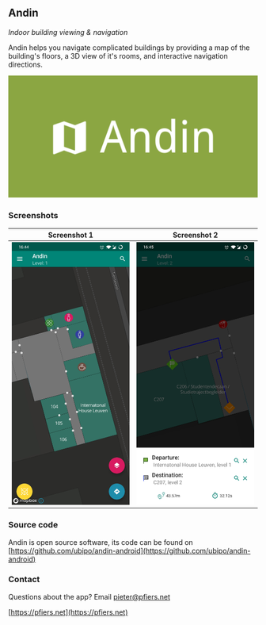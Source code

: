 ## Andin

*Indoor building viewing & navigation*

Andin helps you navigate complicated buildings by providing a map of the building's floors, a 3D view of it's rooms, and interactive navigation directions.

![Banner](images/banner.png)

### Screenshots

Screenshot 1             |  Screenshot 2
:-------------------------:|:-------------------------:
![Screenshot 1](images/screenshot01.jpg)  |  ![Screenshot 2](images/screenshot02.jpg)

### Source code

Andin is open source software, its code can be found on [https://github.com/ubipo/andin-android](https://github.com/ubipo/andin-android)

### Contact

Questions about the app? Email [pieter@pfiers.net](mailto:pieter@pfiers.net)

[https://pfiers.net](https://pfiers.net)
